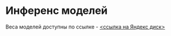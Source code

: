 # Инференс моделей
Веса моделей доступны по ссылке - [<ссылка на Яндекс диск>](https://disk.yandex.ru/d/wtPW-uqGwaadDQ)
